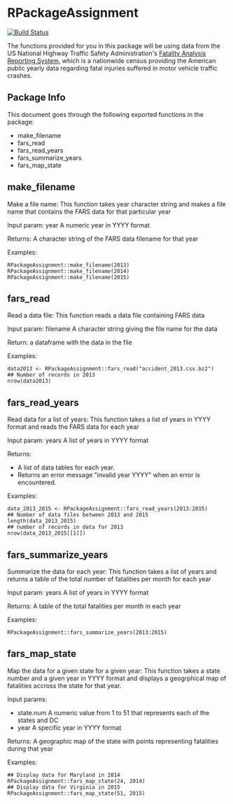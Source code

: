 # RPackageAssignment
[![Build Status](https://travis-ci.org/diyanr/RPackageAssignment.svg?branch=master)](https://travis-ci.org/diyanr/RPackageAssignment)

The functions provided for you in this package will be using data from the US National Highway Traffic Safety Administration's [Fatality Analysis Reporting System](https://www.nhtsa.gov/research-data/fatality-analysis-reporting-system-fars), which is a nationwide census providing the American public yearly data regarding fatal injuries suffered in motor vehicle traffic crashes.

## Package Info

This document goes through the following exported functions in the package:

- make_filename
- fars_read
- fars_read_years
- fars_summarize_years
- fars_map_state

## make_filename

Make a file name: This function takes year character string and makes a file name that contains the FARS data for that particular year

Input param: year A numeric year in YYYY format

Returns: A character string of the FARS data filename for that year

Examples:
```{r}
RPackageAssignment::make_filename(2013)
RPackageAssignment::make_filename(2014)
RPackageAssignment::make_filename(2015)
```

## fars_read

Read a data file: This function reads a data file containing FARS data

Input param: filename A character string giving the file name for the data

Return: a dataframe with the data in the file

Examples:
```{r}
data2013 <- RPackageAssignment::fars_read("accident_2013.csv.bz2")
## Number of records in 2013
nrow(data2013)
```

## fars_read_years

Read data for a list of years: This function takes a list of years in YYYY format and reads the FARS data for each year

Input param: years A list of years in YYYY format

Returns:

- A list of data tables for each year.
- Returns an error message "invalid year YYYY" when an error is encountered.

Examples:
```{r}
data_2013_2015 <- RPackageAssignment::fars_read_years(2013:2015)
## Number of data files between 2013 and 2015
length(data_2013_2015)
## number of records in data for 2013
nrow(data_2013_2015[[1]])
```

## fars_summarize_years

Summarize the data for each year: This function takes a list of years and returns a table of the total number of fatalities per month for each year

Input param: years A list of years in YYYY format

Returns: A table of the total fatalities per month in each year

Examples:
```{r}
RPackageAssignment::fars_summarize_years(2013:2015)
```

## fars_map_state

Map the data for a given state for a given year: This function takes a state number and a given year in YYYY format and displays a geogrphical map of fatalities accross the state for that year.

Input params:

- state.num A numeric value from 1 to 51 that represents each of the states and DC
- year A specific year in YYYY format

Returns: A geographic map of the state with points representing fatalities during that year

Examples:
```{r}
## Display data for Maryland in 2014
RPackageAssignment::fars_map_state(24, 2014)
## Display data for Virginia in 2015
RPackageAssignment::fars_map_state(51, 2015)
```

